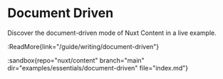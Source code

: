# Document Driven

Discover the document-driven mode of Nuxt Content in a live example.

:ReadMore{link="/guide/writing/document-driven"}

:sandbox{repo="nuxt/content" branch="main" dir="examples/essentials/document-driven" file="index.md"}
